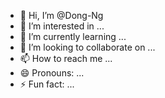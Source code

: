 - 👋 Hi, I’m @Dong-Ng
- 👀 I’m interested in ...
- 🌱 I’m currently learning ...
- 💞️ I’m looking to collaborate on ...
- 📫 How to reach me ...
- 😄 Pronouns: ...
- ⚡ Fun fact: ...

<!---
Dong-Ng/Dong-Ng is a ✨ special ✨ repository because its `README.md` (this file) appears on your GitHub profile.
You can click the Preview link to take a look at your changes.
--->
